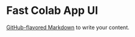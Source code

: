 # Fast Colab App UI 
[GitHub-flavored Markdown](https://guides.github.com/features/mastering-markdown/)
to write your content.